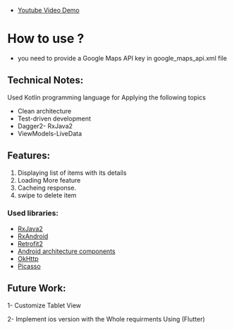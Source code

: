 
 - [Youtube Video Demo](https://youtu.be/zDnjU8Ew0yo)
 
# How to use ?
- you need to provide a Google Maps API key in google_maps_api.xml file 
   


## Technical Notes:

Used Kotlin programming language  for Applying the following topics  
- Clean architecture
- Test-driven development
- Dagger2- RxJava2
- ViewModels-LiveData

 ## Features:
1. Displaying list of items with its details 
2. Loading More feature 
3. Cacheing response.
4. swipe to delete item

### Used libraries: ###
- [RxJava2](https://github.com/ReactiveX/RxJava)
- [RxAndroid](https://github.com/ReactiveX/RxAndroid)
- [Retrofit2](https://github.com/square/retrofit)
- [Android architecture components](https://developer.android.com/topic/libraries/architecture/index.html)
- [OkHttp](https://github.com/square/okhttp)
- [Picasso](https://github.com/square/picasso)


 ## Future Work:
 1- Customize Tablet View 
 
 2- Implement ios version with the Whole requirments Using (Flutter) 
